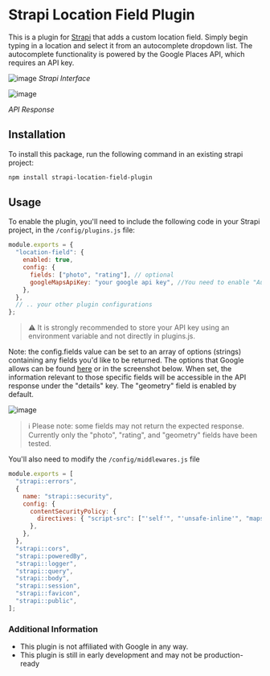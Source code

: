 # Strapi Location Field Plugin

This is a plugin for [Strapi](https://strapi.io/) that adds a custom location field. Simply begin typing in a location and select it from an autocomplete dropdown list. The autocomplete functionality is powered by the Google Places API, which requires an API key.

![image](https://user-images.githubusercontent.com/29098307/228688554-9b1f3f01-cad6-4770-9f55-8879322be90c.png)
*Strapi Interface*

![image](https://user-images.githubusercontent.com/29098307/228693688-919181b2-83f6-47c1-9a80-77910bec4969.png)

*API Response*

## Installation

To install this package, run the following command in an existing strapi project:

```sh
npm install strapi-location-field-plugin 
```

## Usage

To enable the plugin, you'll need to include the following code in your Strapi project, in the `/config/plugins.js` file:

```javascript
module.exports = {
  "location-field": {
    enabled: true,
    config: {
      fields: ["photo", "rating"], // optional
      googleMapsApiKey: "your google api key", //You need to enable "Autocomplete API" and "Places API" in your Google Cloud Console
    },
  },
  // .. your other plugin configurations
};
```
> :warning: It is strongly recommended to store your API key using an environment variable and not directly in plugins.js.

Note: the config.fields value can be set to an array of options (strings) containing any fields you'd like to be returned. The options that Google allows can be found [here](https://developers.google.com/maps/documentation/places/web-service/details) or in the screenshot below.  When set, the information relevant to those specific fields will be accessible in the API response under the "details" key.  The "geometry" field is enabled by default.

![image](https://user-images.githubusercontent.com/29098307/228680235-992c95c5-5b22-4ce1-9128-188825831e51.png)

> ℹ️ Please note: some fields may not return the expected response.  Currently only the "photo", "rating", and "geometry" fields have been tested.


You'll also need to modify the `/config/middlewares.js` file

```javascript
module.exports = [
  "strapi::errors",
  {
    name: "strapi::security",
    config: {
      contentSecurityPolicy: {
        directives: { "script-src": ["'self'", "'unsafe-inline'", "maps.googleapis.com"] },
      },
    },
  },
  "strapi::cors",
  "strapi::poweredBy",
  "strapi::logger",
  "strapi::query",
  "strapi::body",
  "strapi::session",
  "strapi::favicon",
  "strapi::public",
];
```

### Additional Information
- This plugin is not affiliated with Google in any way.
- This plugin is still in early development and may not be production-ready

